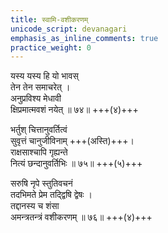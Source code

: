 ```yaml
---
title: स्वामि-वशीकरणम्
unicode_script: devanagari
emphasis_as_inline_comments: true
practice_weight: 0
---
```


यस्य यस्य हि यो भावस्  
तेन तेन समाचरेत् ।  
अनुप्रविश्य मेधावी  
क्षिप्रमात्मवशं नयेत् ॥ ७४॥ +++(४)+++

भर्तुश् चित्तानुवर्तित्वं  
सुवृत्तं चानुजीविनाम् +++(अस्ति)+++।  
राक्षसाश्चापि गृह्यन्ते  
नित्यं छन्दानुवर्तिभिः ॥ ७५॥ +++(५)+++

सरुषि नृपे स्तुतिवचनं  
तदभिमते प्रेम तद्द्विषि द्वेषः ।  
तद्दानस्य च शंसा  
अमन्त्रतन्त्रं वशीकरणम् ॥ ७६॥ +++(४)+++